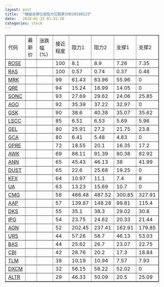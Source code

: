 ```yaml
---
layout: post
title:  "触碰支撑位或阻力位股票分析20180123"
date:   2018-01-23 01:41:30
categories: stock
---
```

<script type="text/javascript">
var stockList = []
stockList.push('gb_rose');
stockList.push('gb_ras');
stockList.push('gb_mrk');
stockList.push('gb_qre');
stockList.push('gb_sonc');
stockList.push('gb_ago');
stockList.push('gb_gsk');
stockList.push('gb_lscc');
stockList.push('gb_gel');
stockList.push('gb_gca');
stockList.push('gb_gpre');
stockList.push('gb_awk');
stockList.push('gb_ann');
stockList.push('gb_dust');
stockList.push('gb_kfx');
stockList.push('gb_ua');
stockList.push('gb_cmg');
stockList.push('gb_aap');
stockList.push('gb_dks');
stockList.push('gb_ipg');
stockList.push('gb_agn');
stockList.push('gb_urs');
stockList.push('gb_bas');
stockList.push('gb_cbi');
stockList.push('gb_tlm');
stockList.push('gb_dxcm');
stockList.push('gb_altr');
</script>
<table border="1">
 <tr>
 <td>代码</td>
 <td>最新价</td>
 <td>涨跌幅(%)</td>
 <td>接近程度</td>
 <td>阻力1</td>
 <td>阻力2</td>
 <td>支撑1</td>
 <td>支撑2</td>
</tr>
  <tr id="rose" class="red">
  <td><a href="http://stock.finance.sina.com.cn/usstock/quotes/ROSE.html" target="_blank">ROSE</a></td><td></td><td></td><td>100</td><td>8.1</td><td>8.9</td><td>7.26</td><td>7.35</td></tr>
  <tr id="ras" class="green">
  <td><a href="http://stock.finance.sina.com.cn/usstock/quotes/RAS.html" target="_blank">RAS</a></td><td></td><td></td><td>100</td><td>0.57</td><td>0.74</td><td>0.37</td><td>0.48</td></tr>
  <tr id="mrk" class="red">
  <td><a href="http://stock.finance.sina.com.cn/usstock/quotes/MRK.html" target="_blank">MRK</a></td><td></td><td></td><td>99</td><td>61.43</td><td>63.96</td><td>55.96</td><td>0</td></tr>
  <tr id="qre" class="red">
  <td><a href="http://stock.finance.sina.com.cn/usstock/quotes/QRE.html" target="_blank">QRE</a></td><td></td><td></td><td>94</td><td>15.24</td><td>16.99</td><td>14.05</td><td>0</td></tr>
  <tr id="sonc" class="green">
  <td><a href="http://stock.finance.sina.com.cn/usstock/quotes/SONC.html" target="_blank">SONC</a></td><td></td><td></td><td>93</td><td>27.69</td><td>29.62</td><td>24.06</td><td>25.85</td></tr>
  <tr id="ago" class="red">
  <td><a href="http://stock.finance.sina.com.cn/usstock/quotes/AGO.html" target="_blank">AGO</a></td><td></td><td></td><td>92</td><td>35.39</td><td>37.22</td><td>32.97</td><td>0</td></tr>
  <tr id="gsk" class="red">
  <td><a href="http://stock.finance.sina.com.cn/usstock/quotes/GSK.html" target="_blank">GSK</a></td><td></td><td></td><td>90</td><td>38.6</td><td>40.38</td><td>35.07</td><td>35.62</td></tr>
  <tr id="lscc" class="red">
  <td><a href="http://stock.finance.sina.com.cn/usstock/quotes/LSCC.html" target="_blank">LSCC</a></td><td></td><td></td><td>85</td><td>6.51</td><td>6.53</td><td>5.69</td><td>5.96</td></tr>
  <tr id="gel" class="green">
  <td><a href="http://stock.finance.sina.com.cn/usstock/quotes/GEL.html" target="_blank">GEL</a></td><td></td><td></td><td>80</td><td>25.91</td><td>27.2</td><td>21.75</td><td>23.8</td></tr>
  <tr id="gca" class="green">
  <td><a href="http://stock.finance.sina.com.cn/usstock/quotes/GCA.html" target="_blank">GCA</a></td><td></td><td></td><td>80</td><td>6.41</td><td>5.48</td><td>4.83</td><td>0</td></tr>
  <tr id="gpre" class="green">
  <td><a href="http://stock.finance.sina.com.cn/usstock/quotes/GPRE.html" target="_blank">GPRE</a></td><td></td><td></td><td>72</td><td>18.55</td><td>20.1</td><td>16.35</td><td>17.2</td></tr>
  <tr id="awk" class="green">
  <td><a href="http://stock.finance.sina.com.cn/usstock/quotes/AWK.html" target="_blank">AWK</a></td><td></td><td></td><td>69</td><td>88.11</td><td>91.39</td><td>80.38</td><td>82.92</td></tr>
  <tr id="ann" class="red">
  <td><a href="http://stock.finance.sina.com.cn/usstock/quotes/ANN.html" target="_blank">ANN</a></td><td></td><td></td><td>65</td><td>45.43</td><td>46.13</td><td>38</td><td>41.99</td></tr>
  <tr id="dust" class="red">
  <td><a href="http://stock.finance.sina.com.cn/usstock/quotes/DUST.html" target="_blank">DUST</a></td><td></td><td></td><td>65</td><td>22.6</td><td>25.68</td><td>19.25</td><td>0</td></tr>
  <tr id="kfx" class="green">
  <td><a href="http://stock.finance.sina.com.cn/usstock/quotes/KFX.html" target="_blank">KFX</a></td><td></td><td></td><td>64</td><td>10.97</td><td>11.1</td><td>7.4</td><td>8</td></tr>
  <tr id="ua" class="green">
  <td><a href="http://stock.finance.sina.com.cn/usstock/quotes/UA.html" target="_blank">UA</a></td><td></td><td></td><td>63</td><td>13.23</td><td>15.69</td><td>10.7</td><td>0</td></tr>
  <tr id="cmg" class="green">
  <td><a href="http://stock.finance.sina.com.cn/usstock/quotes/CMG.html" target="_blank">CMG</a></td><td></td><td></td><td>58</td><td>466.48</td><td>487.52</td><td>300.85</td><td>327.91</td></tr>
  <tr id="aap" class="green">
  <td><a href="http://stock.finance.sina.com.cn/usstock/quotes/AAP.html" target="_blank">AAP</a></td><td></td><td></td><td>57</td><td>139.87</td><td>148.28</td><td>99.81</td><td>115.4</td></tr>
  <tr id="dks" class="red">
  <td><a href="http://stock.finance.sina.com.cn/usstock/quotes/DKS.html" target="_blank">DKS</a></td><td></td><td></td><td>55</td><td>35.1</td><td>38.3</td><td>29.02</td><td>30.8</td></tr>
  <tr id="ipg" class="green">
  <td><a href="http://stock.finance.sina.com.cn/usstock/quotes/IPG.html" target="_blank">IPG</a></td><td></td><td></td><td>54</td><td>23.75</td><td>24.62</td><td>20.33</td><td>21.44</td></tr>
  <tr id="agn" class="green">
  <td><a href="http://stock.finance.sina.com.cn/usstock/quotes/AGN.html" target="_blank">AGN</a></td><td></td><td></td><td>52</td><td>202.45</td><td>237.41</td><td>162.91</td><td>179.85</td></tr>
  <tr id="urs" class="green">
  <td><a href="http://stock.finance.sina.com.cn/usstock/quotes/URS.html" target="_blank">URS</a></td><td></td><td></td><td>44</td><td>57.26</td><td>58.7</td><td>46.13</td><td>53.03</td></tr>
  <tr id="bas" class="green">
  <td><a href="http://stock.finance.sina.com.cn/usstock/quotes/BAS.html" target="_blank">BAS</a></td><td></td><td></td><td>44</td><td>25.62</td><td>26.7</td><td>23.07</td><td>22.75</td></tr>
  <tr id="cbi" class="green">
  <td><a href="http://stock.finance.sina.com.cn/usstock/quotes/CBI.html" target="_blank">CBI</a></td><td></td><td></td><td>42</td><td>28.76</td><td>20.2</td><td>17.3</td><td>18.84</td></tr>
  <tr id="tlm" class="green">
  <td><a href="http://stock.finance.sina.com.cn/usstock/quotes/TLM.html" target="_blank">TLM</a></td><td></td><td></td><td>38</td><td>10.19</td><td>10.94</td><td>7.57</td><td>7.93</td></tr>
  <tr id="dxcm" class="red">
  <td><a href="http://stock.finance.sina.com.cn/usstock/quotes/DXCM.html" target="_blank">DXCM</a></td><td></td><td></td><td>32</td><td>56.15</td><td>58.22</td><td>52.02</td><td>0</td></tr>
  <tr id="altr" class="green">
  <td><a href="http://stock.finance.sina.com.cn/usstock/quotes/ALTR.html" target="_blank">ALTR</a></td><td></td><td></td><td>29</td><td>46.33</td><td>50.09</td><td>20.5</td><td>25.09</td></tr>
</table>

